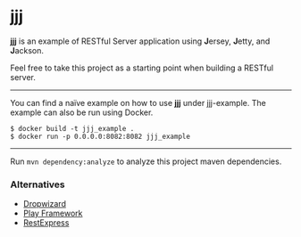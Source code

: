 # jjj

**jjj** is an example of RESTful Server application using **J**ersey, **J**etty, and **J**ackson.

Feel free to take this project as a starting point when building a RESTful server.

---

You can find a naïve example on how to use **jjj** under jjj-example. The example can also be run using Docker. 

```
$ docker build -t jjj_example .
$ docker run -p 0.0.0.0:8082:8082 jjj_example
```

---

Run `mvn dependency:analyze` to analyze this project maven dependencies.

### Alternatives

- [Dropwizard](https://github.com/dropwizard/dropwizard)
- [Play Framework](https://www.playframework.com/)
- [RestExpress](https://github.com/RestExpress)
